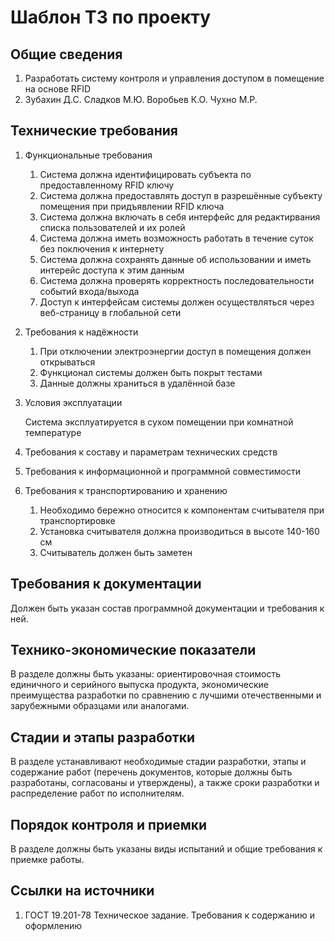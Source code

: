 # Шаблон ТЗ по проекту


## Общие сведения

1. Разработать систему контроля и управления доступом в помещение на основе RFID
2. Зубахин Д.С. Сладков М.Ю. Воробьев К.О. Чухно М.Р.

## Технические требования

1. Функциональные требования
    1. Система должна идентифицировать субъекта по предоставленному RFID ключу
    2. Система должна предоставлять доступ в разрешённые субъекту помещения при придъявлении RFID ключа
    3. Система должна включать в себя интерфейс для редактирвания списка пользователей и их ролей
    4. Система должна иметь возможность работать в течение суток без поключения к интернету
    5. Система должна сохранять данные об использовании и иметь интерейс доступа к этим данным
    6. Система должна проверять корректность последовательности событий входа/выхода
    7. Доступ к интерфейсам системы должен осуществляться через веб-страницу в глобальной сети
2. Требования к надёжности
    1. При отключении электроэнергии доступ в помещения должен открываться
    2. Функционал системы должен быть покрыт тестами
    3. Данные должны храниться в удалённой базе
3. Условия эксплуатации

    Система эксплуатируется в сухом помещении при комнатной температуре
4. Требования к составу и параметрам технических средств
5. Требования к информационной и программной совместимости
6. Требования к транспортированию и хранению
    1. Необходимо бережно относится к компонентам считывателя при транспортировке
    2. Установка считывателя должна производиться в высоте 140-160 см
    3. Считыватель должен быть заметен

## Требования к документации

Должен быть указан состав программной документации и требования к ней.

## Технико-экономические показатели

В разделе должны быть указаны: ориентировочная стоимость единичного и серийного выпуска продукта, экономические преимущества разработки по сравнению с лучшими отечественными и зарубежными образцами или аналогами.

## Cтадии и этапы разработки

В разделе устанавливают необходимые стадии разработки, этапы и содержание работ (перечень документов, которые должны быть разработаны, согласованы и утверждены), а также сроки разработки и распределение работ по исполнителям.

## Порядок контроля и приемки

В разделе должны быть указаны виды испытаний и общие требования к приемке работы.

## Ссылки на источники

1. ГОСТ 19.201-78 Техническое задание. Требования к содержанию и оформлению